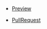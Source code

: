 * [Preview](https://ksfrules.github.io/mate_training/)  

* [PullRequest](https://github.com/ksfrules/mate_training/pull/1/files)
